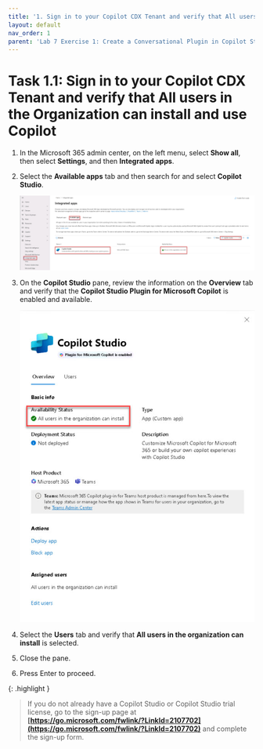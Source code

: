 ```yaml
---
title: '1. Sign in to your Copilot CDX Tenant and verify that All users in the Organization can install and use Copilot'
layout: default
nav_order: 1
parent: 'Lab 7 Exercise 1: Create a Conversational Plugin in Copilot Studio'
---
```


# Task 1.1: Sign in to your Copilot CDX Tenant and verify that All users in the Organization can install and use Copilot

1. In the Microsoft 365 admin center, on the left menu, select **Show all**, then select **Settings**, and then **Integrated apps**. 
 

1. Select the **Available apps** tab and then search for and select **Copilot Studio**. 

    ![a2.jpg](../media/lab7/a2.jpg) 

1. On the **Copilot Studio** pane, review the information on the **Overview** tab and verify that the **Copilot Studio Plugin for Microsoft Copilot** is enabled and available.

    ![a3.jpg](../media/lab7/a3.jpg)     

1. Select the **Users** tab and verify that **All users in the organization can install** is selected.
  
1. Close the pane. 

1. Press Enter to proceed.

{: .highlight }
> If you do not already have a Copilot Studio or Copilot Studio trial license, go to the sign-up page at **[https://go.microsoft.com/fwlink/?LinkId=2107702](https://go.microsoft.com/fwlink/?LinkId=2107702)** and complete the sign-up form.

